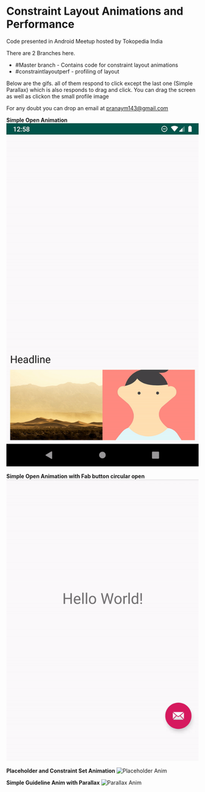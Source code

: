 # Constraint Layout Animations and Performance
Code presented in Android Meetup hosted by Tokopedia India

There are 2 Branches here. 
- #Master branch - Contains code for constraint layout animations
- #constraintlayoutperf - profiling of layout

Below are the gifs.
all of them respond to click except the last one (Simple Parallax) which is also responds to drag and click. You can drag the screen as well as clickon the small profile image

For any doubt you can drop an email at pranaym143@gmail.com



**Simple Open Animation** 
![Simple Open Animation](simpleanim.gif)

**Simple Open Animation with Fab button circular open**
![Simple Fab Open Circular](FabAnim.gif)

**Placeholder and Constraint Set Animation**
![Placeholder Anim](PlaceHolder_anim.gif)

**Simple Guideline Anim with Parallax**
![Parallax Anim](SimpleParallax.gif)



